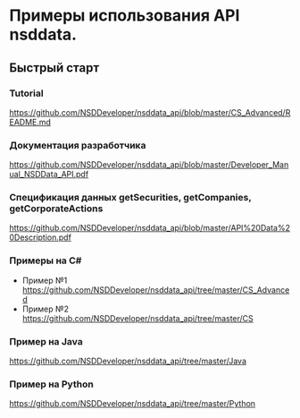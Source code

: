 # Примеры использования API nsddata.

## Быстрый старт ##

### Tutorial ###

https://github.com/NSDDeveloper/nsddata_api/blob/master/CS_Advanced/README.md

### Документация разработчика ###
https://github.com/NSDDeveloper/nsddata_api/blob/master/Developer_Manual_NSDData_API.pdf

### Спецификация данных getSecurities, getCompanies, getCorporateActions ###
https://github.com/NSDDeveloper/nsddata_api/blob/master/API%20Data%20Description.pdf


### Примеры на C# ###
  * Пример №1 https://github.com/NSDDeveloper/nsddata_api/tree/master/CS_Advanced
  * Пример №2 https://github.com/NSDDeveloper/nsddata_api/tree/master/CS
  
### Пример на Java ###
https://github.com/NSDDeveloper/nsddata_api/tree/master/Java

### Пример на Python ###
https://github.com/NSDDeveloper/nsddata_api/tree/master/Python

